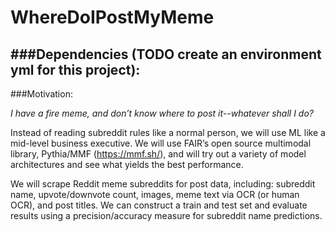# WhereDoIPostMyMeme

###Dependencies (TODO create an environment yml for this project):
- 

###Motivation:

*I have a fire meme, and don’t know where to post it--whatever shall I do?*

Instead of reading subreddit rules like a normal person, we will use ML like a mid-level business executive. We will use FAIR’s open source multimodal library, Pythia/MMF (https://mmf.sh/), and will try out a variety of model architectures and see what yields the best performance. 

We will scrape Reddit meme subreddits for post data, including:  subreddit name, upvote/downvote count, images, meme text via OCR (or human OCR), and post titles. We can construct a train and test set and evaluate results using a precision/accuracy measure for subreddit name predictions.
